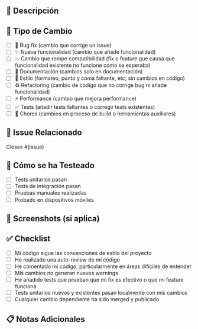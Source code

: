 ## 📝 Descripción

<!-- Describe brevemente los cambios realizados -->

## 🎯 Tipo de Cambio

<!-- Marca con una x el tipo de cambio -->

- [ ] 🐛 Bug fix (cambio que corrige un issue)
- [ ] ✨ Nueva funcionalidad (cambio que añade funcionalidad)
- [ ] 💥 Cambio que rompe compatibilidad (fix o feature que causa que funcionalidad existente no funcione como se esperaba)
- [ ] 📝 Documentación (cambios solo en documentación)
- [ ] 🎨 Estilo (formateo, punto y coma faltante, etc; sin cambios en código)
- [ ] ♻️ Refactoring (cambio de código que no corrige bug ni añade funcionalidad)
- [ ] ⚡ Performance (cambio que mejora performance)
- [ ] ✅ Tests (añadir tests faltantes o corregir tests existentes)
- [ ] 🔧 Chores (cambios en proceso de build o herramientas auxiliares)

## 🔗 Issue Relacionado

<!-- Vincula este PR a un issue del proyecto Landing v1 -->

Closes #(issue)

## 🧪 Cómo se ha Testeado

<!-- Describe las pruebas que ejecutaste para verificar tus cambios -->

- [ ] Tests unitarios pasan
- [ ] Tests de integración pasan
- [ ] Pruebas manuales realizadas
- [ ] Probado en dispositivos móviles

## 📸 Screenshots (si aplica)

<!-- Agrega screenshots si hay cambios visuales -->

## ✅ Checklist

<!-- Marca con una x todo lo que aplique -->

- [ ] Mi código sigue las convenciones de estilo del proyecto
- [ ] He realizado una auto-review de mi código
- [ ] He comentado mi código, particularmente en áreas difíciles de entender
- [ ] Mis cambios no generan nuevos warnings
- [ ] He añadido tests que prueban que mi fix es efectivo o que mi feature funciona
- [ ] Tests unitarios nuevos y existentes pasan localmente con mis cambios
- [ ] Cualquier cambio dependiente ha sido merged y publicado

## 📋 Notas Adicionales

<!-- Cualquier información adicional que sea importante para los reviewers -->
